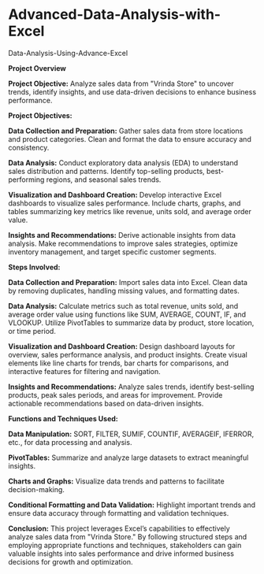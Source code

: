 # Advanced-Data-Analysis-with-Excel
Data-Analysis-Using-Advance-Excel


**Project Overview**

**Project Objective:**
Analyze sales data from "Vrinda Store" to uncover trends, identify insights, and use data-driven decisions to enhance business performance.

**Project Objectives:**

**Data Collection and Preparation:**
Gather sales data from store locations and product categories. Clean and format the data to ensure accuracy and consistency.

**Data Analysis:**
Conduct exploratory data analysis (EDA) to understand sales distribution and patterns. Identify top-selling products, best-performing regions, and seasonal sales trends.

**Visualization and Dashboard Creation:**
Develop interactive Excel dashboards to visualize sales performance. Include charts, graphs, and tables summarizing key metrics like revenue, units sold, and average order value.

**Insights and Recommendations:**
Derive actionable insights from data analysis. Make recommendations to improve sales strategies, optimize inventory management, and target specific customer segments.

**Steps Involved:**

**Data Collection and Preparation:**
Import sales data into Excel. Clean data by removing duplicates, handling missing values, and formatting dates.

**Data Analysis:** Calculate metrics such as total revenue, units sold, and average order value using functions like SUM, AVERAGE, COUNT, IF, and VLOOKUP. Utilize PivotTables to summarize data by product, store location, or time period.

**Visualization and Dashboard Creation:** Design dashboard layouts for overview, sales performance analysis, and product insights. Create visual elements like line charts for trends, bar charts for comparisons, and interactive features for filtering and navigation.

**Insights and Recommendations:** Analyze sales trends, identify best-selling products, peak sales periods, and areas for improvement. Provide actionable recommendations based on data-driven insights.

**Functions and Techniques Used:**

**Data Manipulation:** SORT, FILTER, SUMIF, COUNTIF, AVERAGEIF, IFERROR, etc., for data processing and analysis.

**PivotTables:** Summarize and analyze large datasets to extract meaningful insights.

**Charts and Graphs:** Visualize data trends and patterns to facilitate decision-making.

**Conditional Formatting and Data Validation:** Highlight important trends and ensure data accuracy through formatting and validation techniques.

**Conclusion:**
This project leverages Excel’s capabilities to effectively analyze sales data from "Vrinda Store." By following structured steps and employing appropriate functions and techniques, stakeholders can gain valuable insights into sales performance and drive informed business decisions for growth and optimization.







